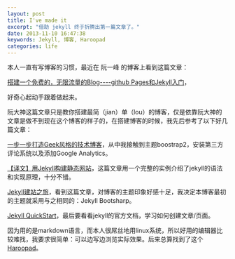```yaml
---
layout: post
title: I've made it
excerpt: "借助 jekyll 终于折腾出第一篇文章了。"
date: 2013-11-10 16:47:38
keywords: Jekyll, 博客, Haroopad
categories: life
---
```

本人一直有写博客的习惯，最近在 阮一峰 的博客上看到这篇文章：

[搭建一个免费的，无限流量的Blog----github Pages和Jekyll入门](http://www.ruanyifeng.com/blog/2012/08/blogging_with_jekyll.html)，

好奇心起动手跟着做起来。

阮大神这篇文章只是教你搭建最简（jian）单（lou）的博客，仅是依靠阮大神的文章是做不到现在这个博客的样子的，在搭建博客的时候，我先后参考了以下好几篇文章：

[一步一步打造Geek风格的技术博客](http://www.lizherui.com/pages/2013/08/17/build_blog.html)，从中我接触到主题boostrap2，安装第三方评论系统以及添加Google Analytics。

[【译文】用Jekyll构建静态网站](http://yanping.me/cn/blog/2011/12/15/building-static-sites-with-jekyll/)，这篇文章用一个完整的实例介绍了jekyll的语法和实现原理，十分不错。

[Jekyll建站之旅](http://calefy.org/2012/03/03/my-process-of-building-jekyll-blog.html)，看到这篇文章，对博客的主题印象好感十足，我决定本博客最初的主题就采用与之相同的：Jekyll Bootsharp。

[Jekyll QuickStart](http://jekyllbootstrap.com/usage/jekyll-quick-start.html)，最后要看看jekyll的官方文档，学习如何创建文章/页面。

因为用的是markdown语言，而本人很屌丝地用linux系统，所以好用的编辑器比较难找，我要求很简单：可以边写边浏览实际效果。后来总算找到了这个[Haroopad](http://pad.haroopress.com/user.html)。

